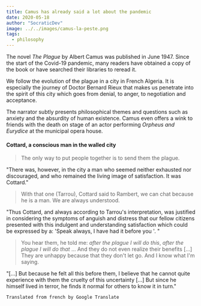 ```yaml
---
title: Camus has already said a lot about the pandemic
date: 2020-05-18
author: "SocraticDev"
image: ../../images/camus-la-peste.png
tags:
  - philosophy
---
```


The novel _The Plague_ by Albert Camus was published in June 1947. Since the start of the Covid-19 pandemic, many readers have obtained a copy of the book or have searched their libraries to reread it.

We follow the evolution of the plague in a city in French Algeria. It is especially the journey of Doctor Bernard Rieux that makes us penetrate into the spirit of this city which goes from denial, to anger, to negotiation and acceptance.

The narrator subtly presents philosophical themes and questions such as anxiety and the absurdity of human existence. Camus even offers a wink to friends with the death on stage of an actor performing _Orpheus and Eurydice_ at the municipal opera house.

#### Cottard, a conscious man in the walled city

> The only way to put people together is to send them the plague.

"There was, however, in the city a man who seemed neither exhausted nor discouraged, and who remained the living image of satisfaction. It was Cottard."

> With that one (Tarrou), Cottard said to Rambert, we can chat because he is a man. We are always understood.

"Thus Cottard, and always according to Tarrou's interpretation, was justified in considering the symptoms of anguish and distress that our fellow citizens presented with this indulgent and understanding satisfaction which could be expressed by a: 'Speak always, I have had it before you '. "

> You hear them, he told me: _after the plague I will do this_, _after the plague I will do that_ ... And they do not even realize their benefits [...] They are unhappy because that they don't let go. And I know what I'm saying.

"[...] But because he felt all this before them, I believe that he cannot quite experience with them the cruelty of this uncertainty [...] But since he himself lived in terror, he finds it normal for others to know it in turn."

``Translated from french by Google Translate``